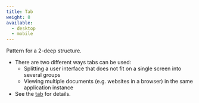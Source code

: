 ```yaml
---
title: Tab
weight: 8
available:
  - desktop
  - mobile
---
```


Pattern for a 2-deep structure.

-   There are two different ways tabs can be used:
    -   Splitting a user interface that does not fit on a single screen
        into several groups
    -   Viewing multiple documents (e.g. websites in a browser) in the
        same application instance
-   See the [tab](/hig/components/navigation/tab) for details.
